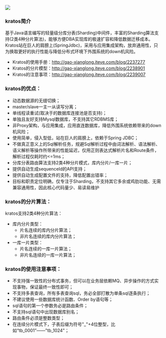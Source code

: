 ![](http://dl.iteye.com/upload/picture/pic/133973/d30fc066-9cb2-369e-bcae-5a729733c683.jpg)
### kratos简介
基于Java语言编写的轻量级分库分表(Sharding)中间件，丰富的Sharding算法支持(2类4种分片算法)，能够方便DBA实现库的极速扩容和降低数据迁移成本。Kratos站在巨人的肩膀上(SpringJdbc)，采用与应用集成架构，放弃通用性，只为换取更好的执行性能与降低分布式环境下外围系统的down机风险。<br>

- Kratos的使用手册：http://gao-xianglong.iteye.com/blog/2237277<br>
- Kratos的分片模型：http://gao-xianglong.iteye.com/blog/2238901<br>
- Kratos的注意事项：http://gao-xianglong.iteye.com/blog/2239007<br>

### kratos的优点：
- 动态数据源的无缝切换；<br>
- master/slave一主一从读写分离；<br>
- 单线程读重试(取决于的数据库连接池是否支持)；<br>
- 单独且友好支持Mysql数据库，不支持其它RDBMS库；<br>
- 非Proxy架构，与应用集成，应用直连数据库，降低外围系统依赖带来的down机风险；<br>
- 使用简单，侵入型低，站在巨人的肩膀上，依赖于Spring JDBC；<br>
- 不做真正意义上的Sql解析任务，规避Sql解析过程中由词法解析、语法解析、语义解析等操作所带来的性能延迟，仅用正则表达式解析片名和Route条件，解析过程仅耗时约<=1ms；<br>
- 分库分表路由算法支持2类4种分片模式，库内分片/一库一片；<br>
- 提供自动生成sequenceId的API支持；<br>
- 提供自动生成配置文件的支持，降低配置出错率；<br>
- 目标和职责定位明确，仅专注于Sharding，不支持其它多余或鸡肋功能、无需兼容通用性，因此核心代码量少、易读易维护<br>

### kratos的分片算法：
kratos支持2类4种分片算法：
- 库内分片类型：
  - 片名连续的库内分片算法；
  - 非片名连续的库内分片算法；
- 一库一片类型：
  - 片名连续的一库一片算法；
  - 非片名连续的一库一片算法；

### kratos的使用注意事项：
- 不支持强一致性的分布式事务，但可以在业务层依赖MQ、异步操作的方式实现事物，保证最终一致性即可；
- 不支持多表查询，所有多表查询sql，务必全部打散为单条sql逐条执行；
- 不建议使用一些数据库统计函数、Order by语句等；
- sql语句的第一个参数务必是路由条件；
- 不支持sql语句中出现数据库别名；
- 路由条件必须是整数类型；
- 在连续分片模式下，子表后缀为符号"_"+4位整型，比如“tb_0001”——"tb_1024"；
